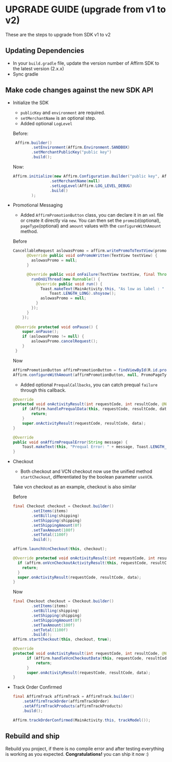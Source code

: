 UPGRADE GUIDE (upgrade from v1 to v2)
==================

These are the steps to upgrade from SDK v1 to v2


## Updating Dependencies
- In your `build.gradle` file, update the version number of Affirm SDK to the latest version (2.x.x)
- Sync gradle

## Make code changes against the new SDK API
- Initialize the SDK
  - `publicKey` and `environment` are required.
  - `setMerchantName` is an optional step.
  - Added optional `LogLevel`
  
  Before:
  ```java
   Affirm.builder()
          .setEnvironment(Affirm.Environment.SANDBOX)
          .setMerchantPublicKey("public key")
          .build();
  ```
  
  Now:
  ```java
  Affirm.initialize(new Affirm.Configuration.Builder("public key", Affirm.Environment.SANDBOX)
                  .setMerchantName(null)
                  .setLogLevel(Affirm.LOG_LEVEL_DEBUG)
                  .build()
          );
  ```
  
- Promotional Messaging
  - Added `AffirmPromotionButton` class, you can declare it in an `xml` file or create it directly via `new`. You can then set the `promoId`(optional), `pageType`(optional) and `amount` values with the `configureWithAmount` method. 
  
  Before
  ```java
  CancellableRequest aslowasPromo = affirm.writePromoToTextView(promo, null, 1100, AffirmDisplayTypeLogo, AffirmColorTypeBlue, true, new PromoCallback() {
        @Override public void onPromoWritten(TextView textView) {
          aslowasPromo = null;
        }
  
        @Override public void onFailure(TextView textView, final Throwable throwable) {
          runOnUiThread(new Runnable() {
            @Override public void run() {
              Toast.makeText(MainActivity.this, "As low as label : " + throwable.getMessage(),
                  Toast.LENGTH_LONG).shsysow();
              aslowasPromo = null;
            }
          });
        }
      });
 
   @Override protected void onPause() {
      super.onPause();
      if (aslowasPromo != null) {
          aslowasPromo.cancelRequest();
      }
   }
  ```
  
  Now
  ```java
  AffirmPromotionButton affirmPromotionButton = findViewById(R.id.promo);
  Affirm.configureWithAmount(affirmPromotionButton, null, PromoPageType.PRODUCT, 1100, true);
  ```
  
  - Added optional `PrequalCallbacks`, you can catch prequal `failure` through this callback.

  ```java
  @Override
  protected void onActivityResult(int requestCode, int resultCode, @Nullable Intent data) {
      if (Affirm.handlePrequalData(this, requestCode, resultCode, data)) {
          return;
      }
      super.onActivityResult(requestCode, resultCode, data);
  }

  @Override
  public void onAffirmPrequalError(String message) {
      Toast.makeText(this, "Prequal Error: " + message, Toast.LENGTH_LONG).show();
  }
  ```


- Checkout
  - Both checkout and VCN checkout now use the unified method `startCheckout`, differentiated by the boolean parameter `useVCN`.
  
  Take vcn checkout as an example, checkout is also similar

  Before
  ```java
  final Checkout checkout = Checkout.builder()
          .setItems(items)
          .setBilling(shipping)
          .setShipping(shipping)
          .setShippingAmount(0f)
          .setTaxAmount(100f)
          .setTotal(1100f)
          .build();
  
  affirm.launchVcnCheckout(this, checkout);
  
  @Override protected void onActivityResult(int requestCode, int resultCode, Intent data) {
    if (affirm.onVcnCheckoutActivityResult(this, requestCode, resultCode, data)) {
      return;
    }
    super.onActivityResult(requestCode, resultCode, data);
  }
  ```
  
  Now
  ```java
  final Checkout checkout = Checkout.builder()
          .setItems(items)
          .setBilling(shipping)
          .setShipping(shipping)
          .setShippingAmount(0f)
          .setTaxAmount(100f)
          .setTotal(1100f)
          .build();
  Affirm.startCheckout(this, checkout, true);
  
  @Override
  protected void onActivityResult(int requestCode, int resultCode, @Nullable Intent data) {
        if (Affirm.handleVcnCheckoutData(this, requestCode, resultCode, data)) {
            return;
        }
        super.onActivityResult(requestCode, resultCode, data);
  }
  ```
- Track Order Confirmed
  ```java
  final AffirmTrack affirmTrack = AffirmTrack.builder()
      .setAffirmTrackOrder(affirmTrackOrder)
      .setAffirmTrackProducts(affirmTrackProducts)
      .build();

  Affirm.trackOrderConfirmed(MainActivity.this, trackModel());
  ```
  
## Rebuild and ship
Rebuild you project, if there is no compile error and after testing everything is working as you expected. **Congratulations!** you can ship it now :)
